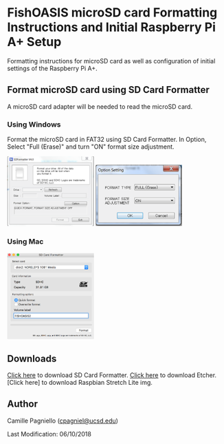 # FishOASIS microSD card Formatting Instructions and Initial Raspberry Pi A+ Setup
Formatting instructions for microSD card as well as configuration of initial settings of the Raspberry Pi A+.

## Format microSD card using SD Card Formatter
A microSD card adapter will be needed to read the microSD card. 

### Using Windows
Format the microSD card in FAT32 using SD Card Formatter. In Option, Select "Full (Erase)" and turn "ON" format size adjustment.

<img src="/software/images/SD_Card_Formatter_Windows1.png" width="40%"> <img src="/software/images/SD_Card_Formatter_Windows2.png" width="40%">

### Using Mac

<img src="/software/images/SD_Card_Formatter_Mac.png" width="40%">

## Downloads

[Click here](https://www.sdcard.org/downloads/formatter_4/) to download SD Card Formatter. 
[Click here](https://etcher.io/) to download Etcher.
[Click here] to download Raspbian Stretch Lite img.

## Author
Camille Pagniello (cpagniel@ucsd.edu)

Last Modification: 06/10/2018
